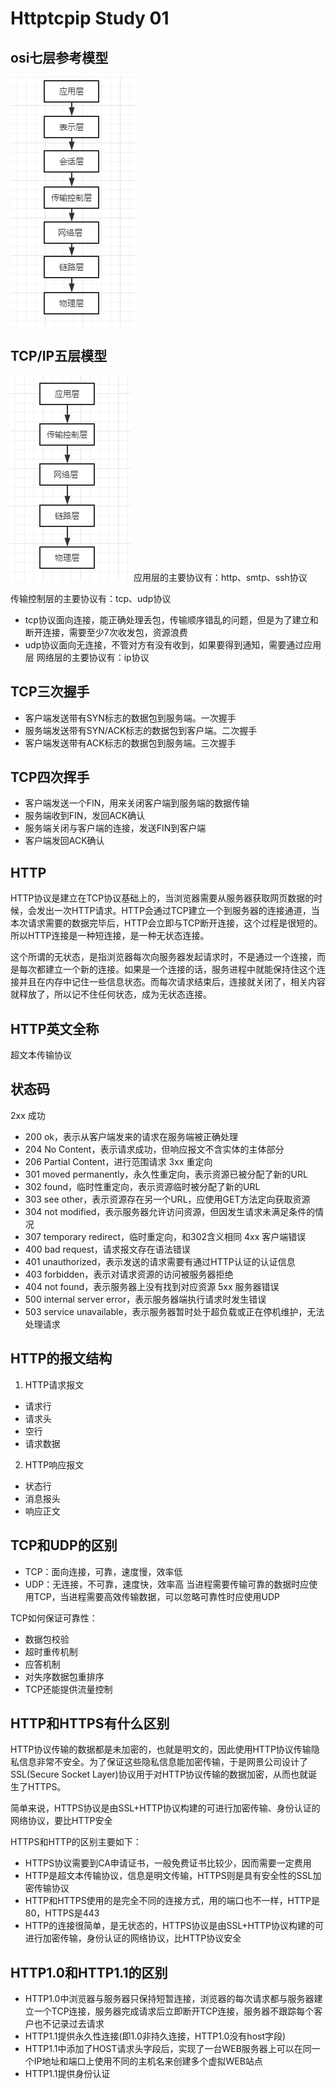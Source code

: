 # Httptcpip Study 01

<!--more-->
## osi七层参考模型
!["osi七层模型"](/images/osi1.png "osi七层模型")
## TCP/IP五层模型
!["TCP/IP五层模型"](/images/tcpip1.png "TCP/IP五层模型")
应用层的主要协议有：http、smtp、ssh协议

传输控制层的主要协议有：tcp、udp协议
- tcp协议面向连接，能正确处理丢包，传输顺序错乱的问题，但是为了建立和断开连接，需要至少7次收发包，资源浪费
- udp协议面向无连接，不管对方有没有收到，如果要得到通知，需要通过应用层
网络层的主要协议有：ip协议
## TCP三次握手
- 客户端发送带有SYN标志的数据包到服务端。一次握手
- 服务端发送带有SYN/ACK标志的数据包到客户端。二次握手
- 客户端发送带有ACK标志的数据包到服务端。三次握手
## TCP四次挥手
- 客户端发送一个FIN，用来关闭客户端到服务端的数据传输
- 服务端收到FIN，发回ACK确认
- 服务端关闭与客户端的连接，发送FIN到客户端
- 客户端发回ACK确认
## HTTP
HTTP协议是建立在TCP协议基础上的，当浏览器需要从服务器获取网页数据的时候，会发出一次HTTP请求。HTTP会通过TCP建立一个到服务器的连接通道，当本次请求需要的数据完毕后，HTTP会立即与TCP断开连接，这个过程是很短的。所以HTTP连接是一种短连接，是一种无状态连接。

这个所谓的无状态，是指浏览器每次向服务器发起请求时，不是通过一个连接，而是每次都建立一个新的连接。如果是一个连接的话，服务进程中就能保持住这个连接并且在内存中记住一些信息状态。而每次请求结束后，连接就关闭了，相关内容就释放了，所以记不住任何状态，成为无状态连接。
## HTTP英文全称
超文本传输协议
## 状态码
2xx 成功
- 200 ok，表示从客户端发来的请求在服务端被正确处理
- 204 No Content，表示请求成功，但响应报文不含实体的主体部分
- 206 Partial Content，进行范围请求
3xx 重定向
- 301 moved permanently，永久性重定向，表示资源已被分配了新的URL
- 302 found，临时性重定向，表示资源临时被分配了新的URL
- 303 see other，表示资源存在另一个URL，应使用GET方法定向获取资源
- 304 not modified，表示服务器允许访问资源，但因发生请求未满足条件的情况
- 307 temporary redirect，临时重定向，和302含义相同
4xx 客户端错误
- 400 bad request，请求报文存在语法错误
- 401 unauthorized，表示发送的请求需要有通过HTTP认证的认证信息
- 403 forbidden，表示对请求资源的访问被服务器拒绝
- 404 not found，表示服务器上没有找到对应资源
5xx 服务器错误
- 500 internal server error，表示服务器端执行请求时发生错误
- 503 service unavailable，表示服务器暂时处于超负载或正在停机维护，无法处理请求
## HTTP的报文结构
1. HTTP请求报文
- 请求行
- 请求头
- 空行
- 请求数据
2. HTTP响应报文
- 状态行
- 消息报头
- 响应正文
## TCP和UDP的区别
- TCP：面向连接，可靠，速度慢，效率低
- UDP：无连接，不可靠，速度快，效率高
当进程需要传输可靠的数据时应使用TCP，当进程需要高效传输数据，可以忽略可靠性时应使用UDP

TCP如何保证可靠性：
- 数据包校验
- 超时重传机制
- 应答机制
- 对失序数据包重排序
- TCP还能提供流量控制
## HTTP和HTTPS有什么区别
HTTP协议传输的数据都是未加密的，也就是明文的，因此使用HTTP协议传输隐私信息非常不安全。为了保证这些隐私信息能加密传输，于是网景公司设计了SSL(Secure Socket Layer)协议用于对HTTP协议传输的数据加密，从而也就诞生了HTTPS。

简单来说，HTTPS协议是由SSL+HTTP协议构建的可进行加密传输、身份认证的网络协议，要比HTTP安全

HTTPS和HTTP的区别主要如下：
- HTTPS协议需要到CA申请证书，一般免费证书比较少，因而需要一定费用
- HTTP是超文本传输协议，信息是明文传输，HTTPS则是具有安全性的SSL加密传输协议
- HTTP和HTTPS使用的是完全不同的连接方式，用的端口也不一样，HTTP是80，HTTPS是443
- HTTP的连接很简单，是无状态的，HTTPS协议是由SSL+HTTP协议构建的可进行加密传输，身份认证的网络协议，比HTTP协议安全
## HTTP1.0和HTTP1.1的区别
- HTTP1.0中浏览器与服务器只保持短暂连接，浏览器的每次请求都与服务器建立一个TCP连接，服务器完成请求后立即断开TCP连接，服务器不跟踪每个客户也不记录过去请求
- HTTP1.1提供永久性连接(即1.0非持久连接，HTTP1.0没有host字段)
- HTTP1.1中添加了HOST请求头字段后，实现了一台WEB服务器上可以在同一个IP地址和端口上使用不同的主机名来创建多个虚拟WEB站点
- HTTP1.1提供身份认证
